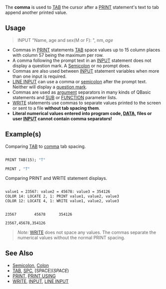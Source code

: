 The **comma** is used to [TAB](TAB) the cursor after a [PRINT](PRINT) statement's text to tab append another printed value.

## Usage

> INPUT "Name, age and sex(M or F): ", nm$, age%, sex$

* Commas in [PRINT](PRINT) statements [TAB](TAB) space values up to 15 column places with column 57 being the maximum per row. 
* A comma following the prompt text in an [INPUT](INPUT) statement does not display a question mark. A [Semicolon](Semicolon) or no prompt does.
* Commas are also used between [INPUT](INPUT) statement variables when more than one input is required.
* [LINE INPUT](LINE-INPUT) can use a comma or [semicolon](semicolon) after the prompt text. Neither will display a [question mark](question-mark).
* Commas are used as [argument](argument) separators in many kinds of QBasic statements and [SUB](SUB) or [FUNCTION](FUNCTION) parameter lists.
* [WRITE](WRITE) statements use commas to separate values printed to the screen or sent to a file **without tab spacing them**.
* **Literal numerical values entered into program code, [DATA](DATA), files or user [INPUT](INPUT) cannot contain comma separators!**

## Example(s)

Comparing [TAB](TAB) to [comma](comma) tab spacing.

```vb

PRINT TAB(15); "T"

PRINT , "T" 

```

Comparing PRINT and WRITE statement displays.

```vb

value1 = 23567: value2 = 45678: value3 = 354126
COLOR 14: LOCATE 2, 1: PRINT value1, value2, value3
COLOR 12: LOCATE 4, 1: WRITE value1, value2, value3

```

```text

23567        45678      354126

23567,45678,354126

```

> *Note:* [WRITE](WRITE) does not space any values. The commas separate the numerical values without the normal PRINT spacing.

## See Also

* [Semicolon](Semicolon), [Colon](Colon)
* [TAB](TAB), [SPC](SPC), [SPACE$](SPACE$)
* [PRINT](PRINT), [PRINT USING](PRINT-USING)
* [WRITE](WRITE), [INPUT](INPUT), [LINE INPUT](LINE-INPUT)
